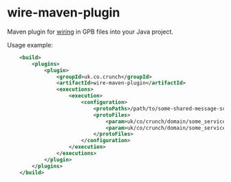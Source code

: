 # wire-maven-plugin
Maven plugin for [wiring](https://square.github.io/wire/) in GPB files into your Java project.

Usage example:
```xml
    <build>
        <plugins>
            <plugin>
                <groupId>uk.co.crunch</groupId>
                <artifactId>wire-maven-plugin</artifactId>
                <executions>
                    <execution>
                        <configuration>
                            <protoPaths>/path/to/some-shared-message-schemas</protoPaths>
                            <protoFiles>
                                <param>uk/co/crunch/domain/some_service_request.proto</param>
                                <param>uk/co/crunch/domain/some_service_response.proto</param>
                            </protoFiles>
                        </configuration>
                    </execution>
                </executions>
            </plugin>
        </plugins>
    </build>
```